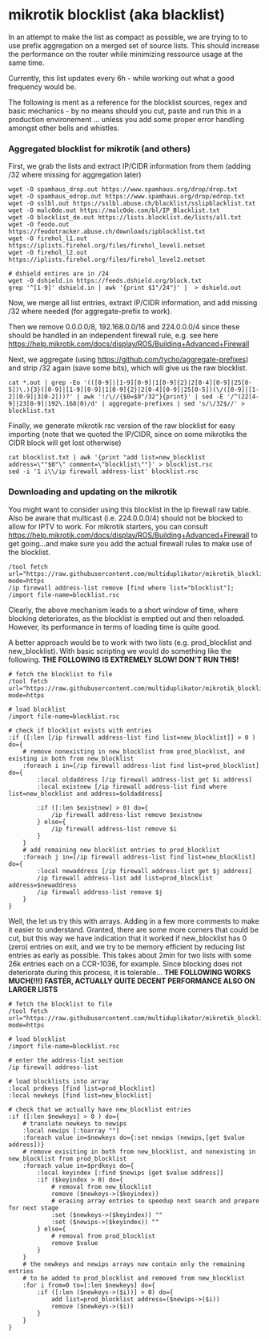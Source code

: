 # mikrotik blocklist (aka blacklist)
In an attempt to make the list as compact as possible, we are trying to to use prefix aggregation on a merged set of source lists.
This should increase the performance on the router while minimizing ressource usage at the same time.

Currently, this list updates every 6h - while working out what a good frequency would be.

The following is ment as a reference for the blocklist sources, regex and basic mechanics - by no means should you cut, paste and run this in a production environement ... unless you add some proper error handling amongst other bells and whistles. 

### Aggregated blocklist for mikrotik (and others)

First, we grab the lists and extract IP/CIDR information from them (adding /32 where missing for aggregation later)

```
wget -O spamhaus_drop.out https://www.spamhaus.org/drop/drop.txt
wget -O spamhaus_edrop.out https://www.spamhaus.org/drop/edrop.txt
wget -O sslbl.out https://sslbl.abuse.ch/blacklist/sslipblacklist.txt
wget -O malc0de.out https://malc0de.com/bl/IP_Blacklist.txt
wget -O blocklist_de.out https://lists.blocklist.de/lists/all.txt
wget -O feodo.out https://feodotracker.abuse.ch/downloads/ipblocklist.txt
wget -O firehol_l1.out https://iplists.firehol.org/files/firehol_level1.netset
wget -O firehol_l2.out https://iplists.firehol.org/files/firehol_level2.netset

# dshield entires are in /24 
wget -O dshield.in https://feeds.dshield.org/block.txt
grep '^[1-9]' dshield.in | awk '{print $1"/24"}' |  > dshield.out
```

Now, we merge all list entries, extraxt IP/CIDR information, and add missing /32 where needed (for aggregate-prefix to work).

Then we remove 0.0.0.0/8, 192.168.0.0/16 and 224.0.0.0/4 since these should be handled in an independent firewall rule, e.g. see here https://help.mikrotik.com/docs/display/ROS/Building+Advanced+Firewall

Next, we aggregate (using https://github.com/tycho/aggregate-prefixes) and strip /32 again (save some bits), which will give us the raw blocklist.

```
cat *.out | grep -Eo '(([0-9]|[1-9][0-9]|1[0-9]{2}|2[0-4][0-9]|25[0-5])\.){3}([0-9]|[1-9][0-9]|1[0-9]{2}|2[0-4][0-9]|25[0-5])(\/([0-9]|[1-2][0-9]|3[0-2]))?' | awk '!/\//{$0=$0"/32"}{print}' | sed -E '/^(22[4-9]|23[0-9]|192\.168|0)/d' | aggregate-prefixes | sed 's/\/32$//' > blocklist.txt
```

Finally, we generate mikrotik rsc version of the raw blocklist for easy importing (note that we quoted the IP/CIDR, since on some mikrotiks the CIDR block will get lost otherwise)

```
cat blocklist.txt | awk '{print "add list=new_blocklist address=\""$0"\" comment=\"blocklist\""}' > blocklist.rsc
sed -i '1 i\\/ip firewall address-list' blocklist.rsc
```

### Downloading and updating on the mikrotik
You might want to consider using this blocklist in the ip firewall raw table. Also be aware that multicast (i.e. 224.0.0.0/4) should not be blocked to allow for IPTV to work.
For mikrotik starters, you can consult https://help.mikrotik.com/docs/display/ROS/Building+Advanced+Firewall to get going...and make sure you add the actual firewall rules to make use of the blocklist.

```
/tool fetch url="https://raw.githubusercontent.com/multiduplikator/mikrotik_blocklist/main/blocklist.rsc" mode=https
/ip firewall address-list remove [find where list="blocklist"]; /import file-name=blocklist.rsc
```

Clearly, the above mechanism leads to a short window of time, where blocking deteriorates, as the blocklist is emptied out and then reloaded.
However, its performance in terms of loading time is quite good.

A better approach would be to work with two lists (e.g. prod_blocklist and new_blocklist). With basic scripting we would do something like the following.
**THE FOLLOWING IS EXTREMELY SLOW! DON'T RUN THIS!**

```
# fetch the blocklist to file
/tool fetch url="https://raw.githubusercontent.com/multiduplikator/mikrotik_blocklist/main/blocklist.rsc" mode=https

# load blocklist
/import file-name=blocklist.rsc

# check if blocklist exists with entries
:if ([:len [/ip firewall address-list find list=new_blocklist]] > 0 ) do={
	# remove nonexisting in new_blocklist from prod_blocklist, and existing in both from new_blocklist
	:foreach i in=[/ip firewall address-list find list=prod_blocklist] do={
		:local oldaddress [/ip firewall address-list get $i address]
		:local existnew [/ip firewall address-list find where list=new_blocklist and address=$oldaddress]
	  
		:if ([:len $existnew] > 0) do={
			/ip firewall address-list remove $existnew
		} else={
			/ip firewall address-list remove $i
		}
	}
	# add remaining new blocklist entries to prod_blocklist
	:foreach j in=[/ip firewall address-list find list=new_blocklist] do={
		:local newaddress [/ip firewall address-list get $j address]
		/ip firewall address-list add list=prod_blocklist address=$newaddress
		/ip firewall address-list remove $j
	}
} 
```

Well, the let us try this with arrays. Adding in a few more comments to make it easier to understand. Granted, there are some more corners that could be cut, but this way we have indication that it worked if new_blocklist has 0 (zero) entries on exit, and we try to be memory efficient by reducing list entries as early as possible. This takes about 2min for two lists with some 26k entries each on a CCR-1036, for example. Since blocking does not deteriorate during this process, it is tolerable...
**THE FOLLOWING WORKS MUCH(!!!) FASTER, ACTUALLY QUITE DECENT PERFORMANCE ALSO ON LARGER LISTS**

```
# fetch the blocklist to file
/tool fetch url="https://raw.githubusercontent.com/multiduplikator/mikrotik_blocklist/main/blocklist.rsc" mode=https

# load blocklist
/import file-name=blocklist.rsc

# enter the address-list section
/ip firewall address-list

# load blocklists into array
:local prdkeys [find list=prod_blocklist]
:local newkeys [find list=new_blocklist]

# check that we actually have new_blocklist entries
:if ([:len $newkeys] > 0 ) do={
	# translate newkeys to newips
	:local newips [:toarray ""]
	:foreach value in=$newkeys do={:set newips (newips,[get $value address])}
	# remove exisiting in both from new_blocklist, and nonexisting in new_blocklist from prod_blocklist
	:foreach value in=$prdkeys do={
		:local keyindex [:find $newips [get $value address]]
		:if ($keyindex > 0) do={
			# removal from new_blocklist
			remove ($newkeys->($keyindex))
			# erasing array entries to speedup next search and prepare for next stage
			:set ($newkeys->($keyindex)) ""
			:set ($newips->($keyindex)) ""
		} else={
			# removal from prod_blocklist
			remove $value
		}
	}
	# the newkeys and newips arrays now contain only the remaining entries
	# to be added to prod_blocklist and removed from new_blocklist
	:for i from=0 to=[:len $newkeys] do={
		:if ([:len ($newkeys->($i))] > 0) do={
			add list=prod_blocklist address=($newips->($i))
			remove ($newkeys->($i))
		}
	}
}

